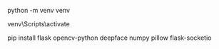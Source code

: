 python -m venv venv


venv\Scripts\activate


pip install flask opencv-python deepface numpy pillow flask-socketio

